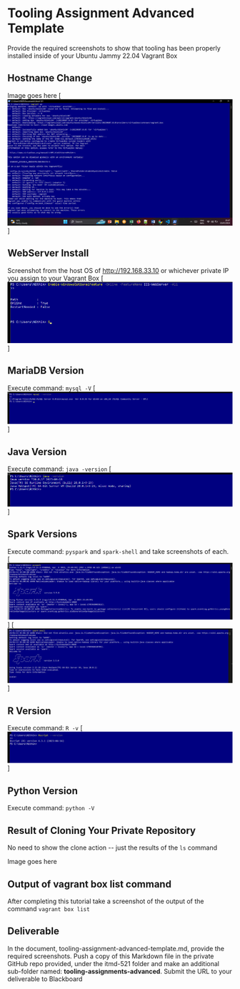 # Tooling Assignment Advanced Template

Provide the required screenshots to show that tooling has been properly installed inside of your Ubuntu Jammy 22.04 Vagrant Box

## Hostname Change

Image goes here
[![Hostname change](https://github.com/BojjaNithin/itmd/blob/main/itmd-521/images/vagrant.png)]
## WebServer Install

Screenshot from the host OS of http://192.168.33.10  or whichever private IP you assign to your Vagrant Box
[![Webserver Install](https://github.com/BojjaNithin/itmd/blob/main/itmd-521/images/webserver.png)]
## MariaDB Version

Execute command: `mysql -V`
[![MariaDB Version](https://github.com/BojjaNithin/itmd/blob/main/itmd-521/images/mysql.png)]

## Java Version

Execute command: `java -version`
[![Java Version](https://github.com/BojjaNithin/itmd/blob/main/itmd-521/images/java.png)]


## Spark Versions

Execute command: `pyspark` and `spark-shell` and take screenshots of each.
[![pyspark](https://github.com/BojjaNithin/itmd/blob/main/itmd-521/images/pyspark.png)]
[![spark-shell](https://github.com/BojjaNithin/itmd/blob/main/itmd-521/images/spark-shell.png)]
## R Version

Execute command: `R -v`
[![R Version](https://github.com/BojjaNithin/itmd/blob/main/itmd-521/images/R.png)]
## Python Version

Execute command: `python -V`

## Result of Cloning Your Private Repository

No need to show the clone action -- just the results of the `ls` command

Image goes here

## Output of vagrant box list command

After completing this tutorial take a screenshot of the output of the command ```vagrant box list```

## Deliverable

In the document, tooling-assignment-advanced-template.md, provide the required screenshots. Push a copy of this Markdown file in the private GitHub repo provided, under the itmd-521 folder and make an additional sub-folder named: **tooling-assignments-advanced**.  Submit the URL to your deliverable to Blackboard
